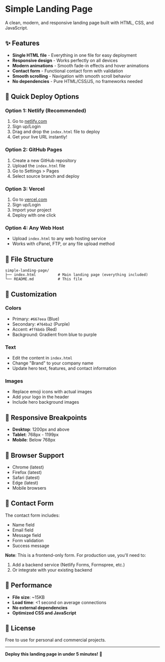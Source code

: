 # Simple Landing Page

A clean, modern, and responsive landing page built with HTML, CSS, and JavaScript.

## ✨ Features

- **Single HTML file** - Everything in one file for easy deployment
- **Responsive design** - Works perfectly on all devices
- **Modern animations** - Smooth fade-in effects and hover animations
- **Contact form** - Functional contact form with validation
- **Smooth scrolling** - Navigation with smooth scroll behavior
- **No dependencies** - Pure HTML/CSS/JS, no frameworks needed

## 🚀 Quick Deploy Options

### Option 1: Netlify (Recommended)
1. Go to [netlify.com](https://netlify.com)
2. Sign up/Login
3. Drag and drop the `index.html` file to deploy
4. Get your live URL instantly!

### Option 2: GitHub Pages
1. Create a new GitHub repository
2. Upload the `index.html` file
3. Go to Settings > Pages
4. Select source branch and deploy

### Option 3: Vercel
1. Go to [vercel.com](https://vercel.com)
2. Sign up/Login
3. Import your project
4. Deploy with one click

### Option 4: Any Web Host
- Upload `index.html` to any web hosting service
- Works with cPanel, FTP, or any file upload method

## 📁 File Structure

```
simple-landing-page/
├── index.html          # Main landing page (everything included)
└── README.md           # This file
```

## 🎨 Customization

### Colors
- Primary: `#667eea` (Blue)
- Secondary: `#764ba2` (Purple)
- Accent: `#ff6b6b` (Red)
- Background: Gradient from blue to purple

### Text
- Edit the content in `index.html`
- Change "Brand" to your company name
- Update hero text, features, and contact information

### Images
- Replace emoji icons with actual images
- Add your logo in the header
- Include hero background images

## 📱 Responsive Breakpoints

- **Desktop**: 1200px and above
- **Tablet**: 768px - 1199px
- **Mobile**: Below 768px

## 🔧 Browser Support

- Chrome (latest)
- Firefox (latest)
- Safari (latest)
- Edge (latest)
- Mobile browsers

## 📧 Contact Form

The contact form includes:
- Name field
- Email field
- Message field
- Form validation
- Success message

**Note**: This is a frontend-only form. For production use, you'll need to:
1. Add a backend service (Netlify Forms, Formspree, etc.)
2. Or integrate with your existing backend

## 🚀 Performance

- **File size**: ~15KB
- **Load time**: <1 second on average connections
- **No external dependencies**
- **Optimized CSS and JavaScript**

## 📝 License

Free to use for personal and commercial projects.

---

**Deploy this landing page in under 5 minutes!** 🎉
